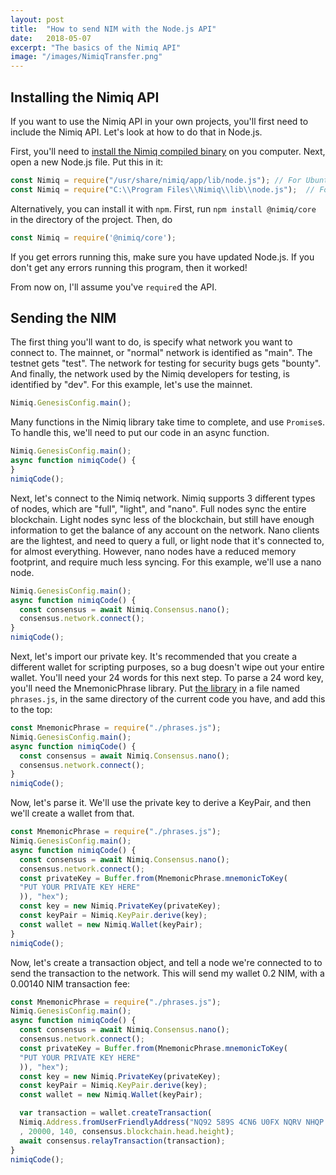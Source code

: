 ```yaml
---
layout: post
title:  "How to send NIM with the Node.js API"
date:   2018-05-07
excerpt: "The basics of the Nimiq API"
image: "/images/NimiqTransfer.png"
---
```


## Installing the Nimiq API
If you want to use the Nimiq API in your own projects, you'll first need to include the Nimiq API. Let's look at how to do that in Node.js.

First, you'll need to [install the Nimiq compiled binary](https://nimiq.com/#downloads) on you computer. Next, open a new Node.js file. Put this in it:
```js
const Nimiq = require("/usr/share/nimiq/app/lib/node.js"); // For Ubuntu/Debian
const Nimiq = require("C:\\Program Files\\Nimiq\\lib\\node.js");  // For Windows
```

Alternatively, you can install it with ``npm``.
First, run ``npm install @nimiq/core`` in the directory of the project. Then, do 
```js
const Nimiq = require('@nimiq/core');
```

If you get errors running this, make sure you have updated Node.js. If you don't get any errors running this program, then it worked!

From now on, I'll assume you've ``require``d the API.

## Sending the NIM
The first thing you'll want to do, is specify what network you want to connect to. The mainnet, or "normal" network is identified as "main". The testnet gets "test". The network for testing for security bugs gets "bounty". And finally, the network used by the Nimiq developers for testing, is identified by "dev". For this example, let's use the mainnet.
```js
Nimiq.GenesisConfig.main();
```
Many functions in the Nimiq library take time to complete, and use ``Promise``s. To handle this, we'll need to put our code in an async function.
```js
Nimiq.GenesisConfig.main();
async function nimiqCode() {
}
nimiqCode();
```
Next, let's connect to the Nimiq network. Nimiq supports 3 different types of nodes, which are "full", "light", and "nano". Full nodes sync the entire blockchain. Light nodes sync less of the blockchain, but still have enough information to get the balance of any account on the network. Nano clients are the lightest, and need to query a full, or light node that it's connected to, for almost everything. However, nano nodes have a reduced memory footprint, and require much less syncing. For this example, we'll use a nano node.
```js
Nimiq.GenesisConfig.main();
async function nimiqCode() {
  const consensus = await Nimiq.Consensus.nano();
  consensus.network.connect();
}
nimiqCode();
```
Next, let's import our private key. It's recommended that you create a different wallet for scripting purposes, so a bug doesn't wipe out your entire wallet. You'll need your 24 words for this next step. To parse a 24 word key, you'll need the MnemonicPhrase library. Put [the library](https://raw.githubusercontent.com/nimiq/mnemonic-phrase/master/mnemonic-phrase.es5.min.js) in a file named ``phrases.js``, in the same directory of the current code you have, and add this to the top:
```js
const MnemonicPhrase = require("./phrases.js");
Nimiq.GenesisConfig.main();
async function nimiqCode() {
  const consensus = await Nimiq.Consensus.nano();
  consensus.network.connect();
}
nimiqCode();
```
Now, let's parse it. We'll use the private key to derive a KeyPair, and then we'll create a wallet from that.
```js
const MnemonicPhrase = require("./phrases.js");
Nimiq.GenesisConfig.main();
async function nimiqCode() {
  const consensus = await Nimiq.Consensus.nano();
  consensus.network.connect();
  const privateKey = Buffer.from(MnemonicPhrase.mnemonicToKey(
  "PUT YOUR PRIVATE KEY HERE"
  )), "hex");
  const key = new Nimiq.PrivateKey(privateKey);
  const keyPair = Nimiq.KeyPair.derive(key);
  const wallet = new Nimiq.Wallet(keyPair);
}
nimiqCode();
```
Now, let's create a transaction object, and tell a node we're connected to to send the transaction to the network. This will send my wallet 0.2 NIM, with a 0.00140 NIM transaction fee:
```js
const MnemonicPhrase = require("./phrases.js");
Nimiq.GenesisConfig.main();
async function nimiqCode() {
  const consensus = await Nimiq.Consensus.nano();
  consensus.network.connect();
  const privateKey = Buffer.from(MnemonicPhrase.mnemonicToKey(
  "PUT YOUR PRIVATE KEY HERE"
  )), "hex");
  const key = new Nimiq.PrivateKey(privateKey);
  const keyPair = Nimiq.KeyPair.derive(key);
  const wallet = new Nimiq.Wallet(keyPair);

  var transaction = wallet.createTransaction(
  Nimiq.Address.fromUserFriendlyAddress("NQ92 589S 4CN6 U0FX NQRV NHQP TQNV CF1U BVHU"),
  , 20000, 140, consensus.blockchain.head.height);
  await consensus.relayTransaction(transaction);
}
nimiqCode();
```

